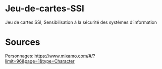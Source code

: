 # Jeu-de-cartes-SSI

Jeu de cartes SSI, Sensibilisation à la sécurité des systèmes d’information

# Sources
Personnages:
https://www.mixamo.com/#/?limit=96&page=1&type=Character